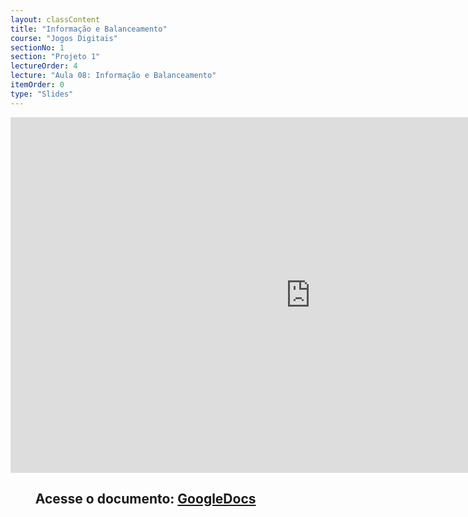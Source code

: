 ```yaml
---
layout: classContent
title: "Informação e Balanceamento"
course: "Jogos Digitais"
sectionNo: 1
section: "Projeto 1"
lectureOrder: 4
lecture: "Aula 08: Informação e Balanceamento"
itemOrder: 0
type: "Slides"
---
```


<iframe src="https://docs.google.com/presentation/d/e/2PACX-1vRQx_nuV637j6bDpvNBjGF1xaWqw51TcZ3orAZ3niM_KqxDBp-OpNJOQbdMS65dNaodaA9m9eeEzt5v/embed?start=false&loop=false&delayms=3000" frameborder="0" width="960" height="569" allowfullscreen="true" mozallowfullscreen="true" webkitallowfullscreen="true"></iframe>

## &nbsp;&nbsp;&nbsp;&nbsp;&nbsp;&nbsp;&nbsp;&nbsp;Acesse o documento: [GoogleDocs](https://docs.google.com/presentation/d/1YcQMRSJ4aPwZcmkqx3CQlhGDQiq2txPYHm2h8Wq1w-0/preview?rm=minimal&usp=sharing)
